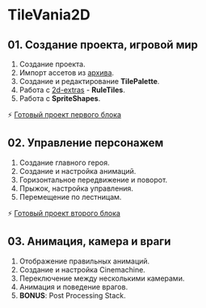 # TileVania2D

## 01. Создание проекта, игровой мир
1. Создание проекта.
2. Импорт ассетов из [архива](https://drive.google.com/open?id=1LsitknO6WjWiJfPcGBG0VgxkmRpkHoUU).
3. Создание и редактирование __TilePalette__.
4. Работа с [2d-extras](https://github.com/Unity-Technologies/2d-extras) - __RuleTiles__.
5. Работа с __SpriteShapes__.  

:zap: [Готовый проект первого блока](https://drive.google.com/open?id=1uzmOxYG019hjUJwB-LMfdIS30dydd_Yh)

## 02. Управление персонажем
1. Создание главного героя.
2. Создание и настройка анимаций.
3. Горизонтальное передвижение и поворот.
4. Прыжок, настройка управления.
5. Перемещение по лестницам.

:zap: [Готовый проект второго блока](https://drive.google.com/open?id=1E89ea5-V2tCaYW888QynrlOafmHTkyF7)

## 03. Анимация, камера и враги
1. Отображение правильных анимаций.
2. Создание и настройка Cinemachine.
3. Переключение между несколькими камерами.
4. Анимация и поведение врагов.    
5. __BONUS__: Post Processing Stack.
